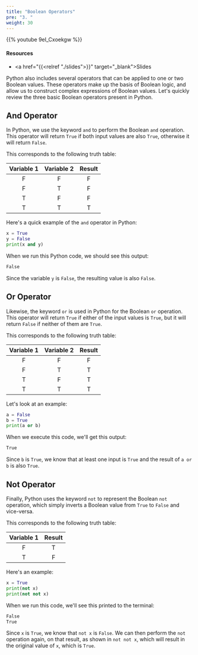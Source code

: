 ```yaml
---
title: "Boolean Operators"
pre: "3. "
weight: 30
---
```


{{% youtube 9eI_Cxoekgw %}}

<!-- Old: a_CcsdoY3-o -->

#### Resources

* <a href="{{<relref "./slides">}}" target="_blank">Slides</a>

Python also includes several operators that can be applied to one or two Boolean values. These operators make up the basis of Boolean logic, and allow us to construct complex expressions of Boolean values. Let's quickly review the three basic Boolean operators present in Python.

## And Operator

In Python, we use the keyword `and` to perform the Boolean `and` operation. This operator will return `True` if both input values are also `True`, otherwise it will return `False`. 

This corresponds to the following truth table:

| Variable 1 | Variable 2 | Result |
|:----------:|:----------:|:------:|
| F | F | F |
| F | T | F |
| T | F | F |
| T | T | T |

Here's a quick example of the `and` operator in Python:

```python
x = True
y = False
print(x and y)
```

When we run this Python code, we should see this output:

```tex
False
```

Since the variable `y` is `False`, the resulting value is also `False`.

## Or Operator

Likewise, the keyword `or` is used in Python for the Boolean `or` operation. This operator will return `True` if either of the input values is `True`, but it will return `False` if neither of them are `True`.

This corresponds to the following truth table:

| Variable 1 | Variable 2 | Result |
|:----------:|:----------:|:------:|
| F | F | F |
| F | T | T |
| T | F | T |
| T | T | T |

Let's look at an example:

```python
a = False
b = True
print(a or b)
```

When we execute this code, we'll get this output:

```tex
True
```

Since `b` is `True`, we know that at least one input is `True` and the result of `a or b` is also `True`.

## Not Operator

Finally, Python uses the keyword `not` to represent the Boolean `not` operation, which simply inverts a Boolean value from `True` to `False` and vice-versa.

This corresponds to the following truth table:

| Variable 1 | Result |
|:----------:|:------:|
| F | T |
| T | F |

Here's an example:

```python
x = True
print(not x)
print(not not x)
```

When we run this code, we'll see this printed to the terminal:

```tex
False
True
```

Since `x` is `True`, we know that `not x` is `False`. We can then perform the `not` operation again, on that result, as shown in `not not x`, which will result in the original value of `x`, which is `True`.